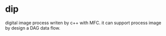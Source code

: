 # dip
digital image process writen by c++ with MFC. it can support process image by design a DAG data flow.
